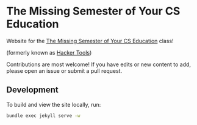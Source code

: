 # The Missing Semester of Your CS Education

Website for the [The Missing Semester of Your CS Education](https://missing.csail.mit.edu/) class!

(formerly known as [Hacker Tools](https://hacker-tools.github.io/))

Contributions are most welcome! If you have edits or new content to add, please
open an issue or submit a pull request.

## Development

To build and view the site locally, run:

```bash
bundle exec jekyll serve -w
```
